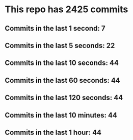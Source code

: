 # This repo has 2425 commits

## Commits in the last 1 second: 7
## Commits in the last 5 seconds: 22
## Commits in the last 10 seconds: 44
## Commits in the last 60 seconds: 44
## Commits in the last 120 seconds: 44
## Commits in the last 10 minutes: 44
## Commits in the last 1 hour: 44
